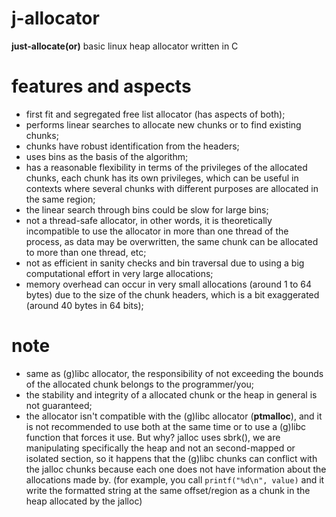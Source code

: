# j-allocator
__just-allocate(or)__
basic linux heap allocator written in C

# features and aspects
- first fit and segregated free list allocator (has aspects of both);
- performs linear searches to allocate new chunks or to find existing chunks;
- chunks have robust identification from the headers;
- uses bins as the basis of the algorithm;
- has a reasonable flexibility in terms of the privileges of the allocated chunks, each chunk has its own privileges, which can be useful in contexts where several chunks with different purposes are allocated in the same region;
- the linear search through bins could be slow for large bins;
- not a thread-safe allocator, in other words, it is theoretically incompatible to use the allocator in more than one thread of the process, as data may be overwritten, the same chunk can be allocated to more than one thread, etc;
- not as efficient in sanity checks and bin traversal due to using a big computational effort in very large allocations;
- memory overhead can occur in very small allocations (around 1 to 64 bytes) due to the size of the chunk headers, which is a bit exaggerated (around 40 bytes in 64 bits);

# note
- same as (g)libc allocator, the responsibility of not exceeding the bounds of the allocated chunk belongs to the programmer/you;
- the stability and integrity of a allocated chunk or the heap in general is not guaranteed;
- the allocator isn't compatible with the (g)libc allocator (__ptmalloc__), and it is not recommended to use both at the same time or to use a (g)libc function that forces it use. But why? jalloc uses sbrk(), we are manipulating specifically the heap and not an second-mapped or isolated section, so it happens that the (g)libc chunks can conflict with the jalloc chunks because each one does not have information about the allocations made by. (for example, you call `printf("%d\n", value)` and it write the formatted string at the same offset/region as a chunk in the heap allocated by the jalloc)
